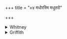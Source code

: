 +++
title = "०४ मधोरस्मि मधुतरो"

+++

<details><summary>Whitney</summary>

### Translation
4. Than honey am I sweeter (*mádhu*), than the honey-plant more honeyed;  
of me verily shalt thou be fond (? *van*), as of a honeyed branch.

### Notes
The majority of our mss. (not Bp. I. E. D.) read here *madhúghāt* in  
**b**, as do also the Prāt. mss. in both places (ii. 5 c; iv. 16 c)  
where the verse is quoted; but at vi. 102. 3 all read *-du-*; SPP. reads  
*-du-* (as does our text), and makes no report of discordance among his  
authorities; the comm. has *-du-*, and derives the word from  
*madhudugha*. All the mss., and both texts, give the unmotived accent  
*vánās* in **c**; the comm. explains the word by *sambhajes*. He again  
regards the plant as addressed in the second half-verse. Ppp. (in viii.)  
has **a** and **b**, with ⌊aham for asmi and⌋ *madhumāṅ* for *madughāt*.
</details>

<details><summary>Griffith</summary>

Sweeter am I than honey, yet more full of sweets than licorice: So mayst thou love me as a branch full of all sweets, and only me.
</details>

